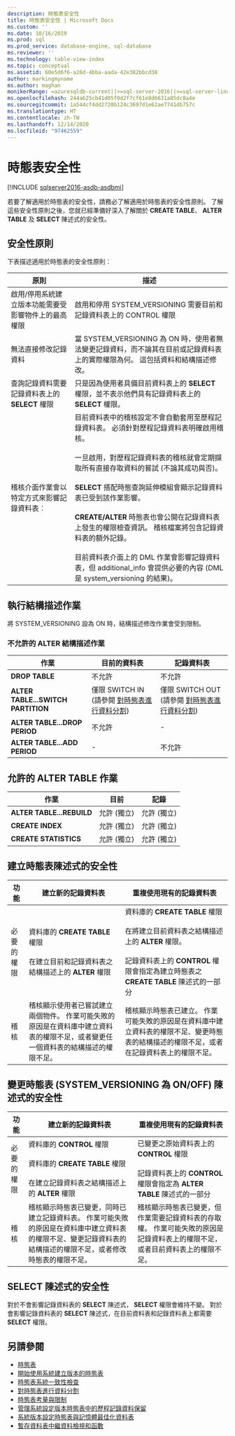 ```yaml
---
description: 時態表安全性
title: 時態表安全性 | Microsoft Docs
ms.custom: ''
ms.date: 10/16/2019
ms.prod: sql
ms.prod_service: database-engine, sql-database
ms.reviewer: ''
ms.technology: table-view-index
ms.topic: conceptual
ms.assetid: 60e5d6f6-a26d-4bba-aada-42e382bbcd38
author: markingmyname
ms.author: maghan
monikerRange: =azuresqldb-current||>=sql-server-2016||>=sql-server-linux-2017||=azuresqldb-mi-current
ms.openlocfilehash: 244a625cb41d05f0d2f7cf61e8d6631a85dc8a4e
ms.sourcegitcommit: 1a544cf4dd2720b124c3697d1e62ae7741db757c
ms.translationtype: HT
ms.contentlocale: zh-TW
ms.lasthandoff: 12/14/2020
ms.locfileid: "97462559"
---
```

# <a name="temporal-table-security"></a>時態表安全性


[!INCLUDE [sqlserver2016-asdb-asdbmi](../../includes/applies-to-version/sqlserver2016-asdb-asdbmi.md)]


若要了解適用於時態表的安全性，請務必了解適用於時態表的安全性原則。 了解這些安全性原則之後，您就已經準備好深入了解關於 **CREATE TABLE**、 **ALTER TABLE** 及 **SELECT** 陳述式的安全性。

## <a name="security-principles"></a>安全性原則

 下表描述適用於時態表的安全性原則︰

|原則|描述|
|---------------|-----------------|
|啟用/停用系統建立版本功能需要受影響物件上的最高權限|啟用和停用 SYSTEM_VERSIONING 需要目前和記錄資料表上的 CONTROL 權限|
|無法直接修改記錄資料|當 SYSTEM_VERSIONING 為 ON 時，使用者無法變更記錄資料，而不論其在目前或記錄資料表上的實際權限為何。 這包括資料和結構描述修改。|
|查詢記錄資料需要記錄資料表上的 **SELECT** 權限|只是因為使用者具備目前資料表上的 **SELECT** 權限，並不表示他們具有記錄資料表上的 **SELECT** 權限。|
|稽核介面作業會以特定方式來影響記錄資料表︰|目前資料表中的稽核設定不會自動套用至歷程記錄資料表。 必須針對歷程記錄資料表明確啟用稽核。<br /><br /> 一旦啟用，對歷程記錄資料表的稽核就會定期擷取所有直接存取資料的嘗試 (不論其成功與否)。<br /><br /> **SELECT** 搭配時態查詢延伸模組會顯示記錄資料表已受到該作業影響。<br /><br /> **CREATE/ALTER** 時態表也會公開在記錄資料表上發生的權限檢查資訊。 稽核檔案將包含記錄資料表的額外記錄。<br /><br /> 目前資料表介面上的 DML 作業會影響記錄資料表，但 additional_info 會提供必要的內容 (DML 是 system_versioning 的結果)。|

## <a name="performing-schema-operations"></a>執行結構描述作業

將 SYSTEM_VERSIONING 設為 ON 時，結構描述修改作業會受到限制。

### <a name="disallowed-alter-schema-operations"></a>不允許的 ALTER 結構描述作業

|作業|目前的資料表|記錄資料表|
|---------------|-------------------|-------------------|
|**DROP TABLE**|不允許|不允許|
|**ALTER TABLE...SWITCH PARTITION**|僅限 SWITCH IN (請參閱 [對時態表進行資料分割](../../relational-databases/tables/partitioning-with-temporal-tables.md))|僅限 SWITCH OUT (請參閱 [對時態表進行資料分割](../../relational-databases/tables/partitioning-with-temporal-tables.md))|
|**ALTER TABLE...DROP PERIOD**|不允許|-|
|**ALTER TABLE...ADD PERIOD**|-|不允許|

## <a name="allowed-alter-table-operations"></a>允許的 ALTER TABLE 作業

|作業|目前|記錄|
|---------------|-------------|-------------|
|**ALTER TABLE...REBUILD**|允許 (獨立)|允許 (獨立)|
|**CREATE INDEX**|允許 (獨立)|允許 (獨立)|
|**CREATE STATISTICS**|允許 (獨立)|允許 (獨立)|

## <a name="security-of-the-create-temporal-table-statement"></a>建立時態表陳述式的安全性

| 功能 | 建立新的記錄資料表 | 重複使用現有的記錄資料表 |
| ------- | ------------------------ | ---------------------------- |
|必要的權限|資料庫的 **CREATE TABLE** 權限<br /><br /> 在建立目前和記錄資料表之結構描述上的 **ALTER** 權限|資料庫的 **CREATE TABLE** 權限<br /><br /> 在將建立目前資料表之結構描述上的 **ALTER** 權限。<br /><br /> 記錄資料表上的 **CONTROL** 權限會指定為建立時態表之 **CREATE TABLE** 陳述式的一部分|
|稽核|稽核顯示使用者已嘗試建立兩個物件。 作業可能失敗的原因是在資料庫中建立資料表的權限不足，或者變更任一個資料表的結構描述的權限不足。|稽核顯示時態表已建立。 作業可能失敗的原因是在資料庫中建立資料表的權限不足、變更時態表的結構描述的權限不足，或者在記錄資料表上的權限不足。|

## <a name="security-of-the-alter-temporal-table-set-system_versioning-onoff-statement"></a>變更時態表 (SYSTEM_VERSIONING 為 ON/OFF) 陳述式的安全性

| 功能 | 建立新的記錄資料表 | 重複使用現有的記錄資料表 |
| ------- | ------------------------ | ---------------------------- |
|必要的權限|資料庫的 **CONTROL** 權限<br /><br /> 資料庫的 **CREATE TABLE** 權限<br /><br /> 在建立記錄資料表之結構描述上的 **ALTER** 權限|已變更之原始資料表上的 **CONTROL** 權限<br /><br /> 記錄資料表上的 **CONTROL** 權限會指定為 **ALTER TABLE** 陳述式的一部分|
|稽核|稽核顯示時態表已變更，同時已建立記錄資料表。 作業可能失敗的原因是在資料庫中建立資料表的權限不足、變更記錄資料表的結構描述的權限不足，或者修改時態表的權限不足。|稽核顯示時態表已變更，但作業需要記錄資料表的存取權。 作業可能失敗的原因是記錄資料表上的權限不足，或者目前資料表上的權限不足。|

## <a name="security-of-select-statement"></a>SELECT 陳述式的安全性

對於不會影響記錄資料表的 **SELECT** 陳述式， **SELECT** 權限會維持不變。 對於會影響記錄資料表的 **SELECT** 陳述式，在目前資料表和記錄資料表上都需要 **SELECT** 權限。

## <a name="see-also"></a>另請參閱

- [時態表](../../relational-databases/tables/temporal-tables.md) 
- [開始使用系統建立版本的時態表](../../relational-databases/tables/getting-started-with-system-versioned-temporal-tables.md)
- [時態表系統一致性檢查](../../relational-databases/tables/temporal-table-system-consistency-checks.md)
- [對時態表進行資料分割](../../relational-databases/tables/partitioning-with-temporal-tables.md)
- [時態表考量與限制](../../relational-databases/tables/temporal-table-considerations-and-limitations.md)
- [管理系統設定版本時態表中的歷程記錄資料保留](../../relational-databases/tables/manage-retention-of-historical-data-in-system-versioned-temporal-tables.md)
- [系統版本設定時態表與記憶體最佳化資料表](../../relational-databases/tables/system-versioned-temporal-tables-with-memory-optimized-tables.md)
- [暫存資料表中繼資料檢視和函數](../../relational-databases/tables/temporal-table-metadata-views-and-functions.md)
